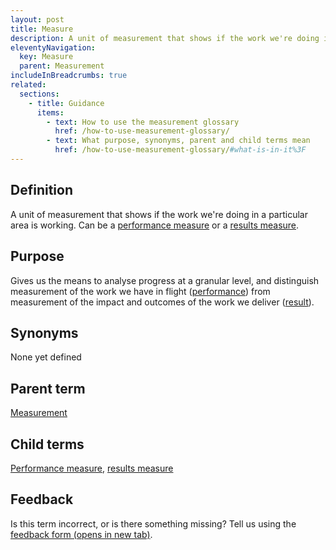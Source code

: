 ```yaml
---
layout: post
title: Measure
description: A unit of measurement that shows if the work we're doing in a particular area is working. Can be a 'performance measure' or a 'results measure'.
eleventyNavigation:
  key: Measure
  parent: Measurement
includeInBreadcrumbs: true
related:
  sections:
    - title: Guidance
      items:
        - text: How to use the measurement glossary
          href: /how-to-use-measurement-glossary/
        - text: What purpose, synonyms, parent and child terms mean
          href: /how-to-use-measurement-glossary/#what-is-in-it%3F
---
```


## Definition

A unit of measurement that shows if the work we're doing in a particular area is working. Can be a [performance measure](/a-to-z/performance-measure) or a [results measure](/a-to-z/results-measure).

## Purpose

Gives us the means to analyse progress at a granular level, and distinguish measurement of the work we have in flight ([performance](/a-to-z/performance)) from measurement of the impact and outcomes of the work we deliver ([result](/a-to-z/result)).

## Synonyms

None yet defined

## Parent term

[Measurement](/a-to-z/measurement)

## Child terms

[Performance measure](/a-to-z/performance-measure), [results measure](/a-to-z/results-measure)

## Feedback

Is this term incorrect, or is there something missing? Tell us using the <a href=" https://forms.office.com/Pages/ResponsePage.aspx?id=DpxP-knna0i8NIr6EGM3VnGGqao7aCRJpUj9ujjADTdUM1JPNkEwRUdJUVpLQjhCMVZVQklDRDVHRC4u" target="_blank">feedback form (opens in new tab)</a>.

